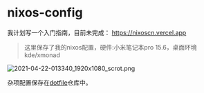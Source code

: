 # nixos-config

我计划写一个入门指南，目前未完成： https://nixoscn.vercel.app

> 这里保存了我的nixos配置，硬件:小米笔记本pro 15.6，桌面环境kde/xmonad

![2021-04-22-013340_1920x1080_scrot.png](https://i.loli.net/2021/04/22/IPKBvLHxrRF3cCT.png)

杂项配置保存在[dotfile](https://github.com/wineee/.dotfiles)仓库中。
